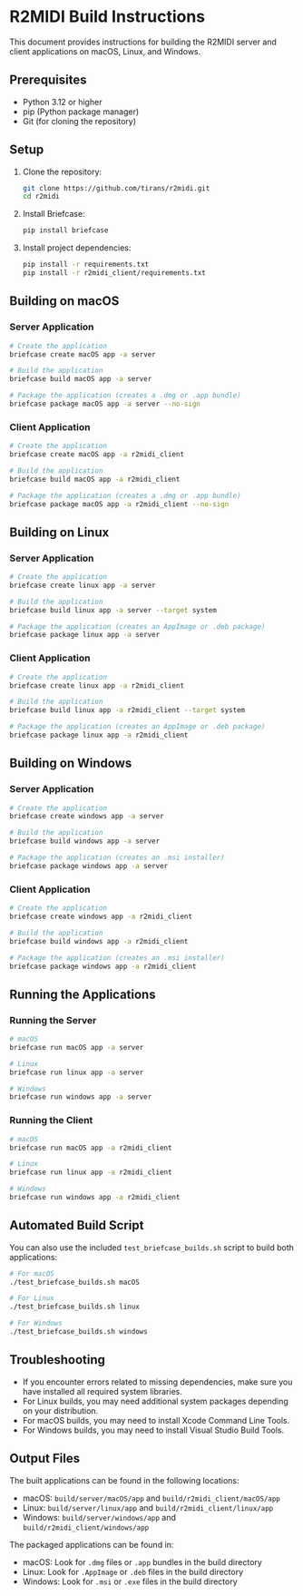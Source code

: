 # R2MIDI Build Instructions

This document provides instructions for building the R2MIDI server and client applications on macOS, Linux, and Windows.

## Prerequisites

- Python 3.12 or higher
- pip (Python package manager)
- Git (for cloning the repository)

## Setup

1. Clone the repository:
   ```bash
   git clone https://github.com/tirans/r2midi.git
   cd r2midi
   ```

2. Install Briefcase:
   ```bash
   pip install briefcase
   ```

3. Install project dependencies:
   ```bash
   pip install -r requirements.txt
   pip install -r r2midi_client/requirements.txt
   ```

## Building on macOS

### Server Application

```bash
# Create the application
briefcase create macOS app -a server

# Build the application
briefcase build macOS app -a server

# Package the application (creates a .dmg or .app bundle)
briefcase package macOS app -a server --no-sign
```

### Client Application

```bash
# Create the application
briefcase create macOS app -a r2midi_client

# Build the application
briefcase build macOS app -a r2midi_client

# Package the application (creates a .dmg or .app bundle)
briefcase package macOS app -a r2midi_client --no-sign
```

## Building on Linux

### Server Application

```bash
# Create the application
briefcase create linux app -a server

# Build the application
briefcase build linux app -a server --target system

# Package the application (creates an AppImage or .deb package)
briefcase package linux app -a server
```

### Client Application

```bash
# Create the application
briefcase create linux app -a r2midi_client

# Build the application
briefcase build linux app -a r2midi_client --target system

# Package the application (creates an AppImage or .deb package)
briefcase package linux app -a r2midi_client
```

## Building on Windows

### Server Application

```bash
# Create the application
briefcase create windows app -a server

# Build the application
briefcase build windows app -a server

# Package the application (creates an .msi installer)
briefcase package windows app -a server
```

### Client Application

```bash
# Create the application
briefcase create windows app -a r2midi_client

# Build the application
briefcase build windows app -a r2midi_client

# Package the application (creates an .msi installer)
briefcase package windows app -a r2midi_client
```

## Running the Applications

### Running the Server

```bash
# macOS
briefcase run macOS app -a server

# Linux
briefcase run linux app -a server

# Windows
briefcase run windows app -a server
```

### Running the Client

```bash
# macOS
briefcase run macOS app -a r2midi_client

# Linux
briefcase run linux app -a r2midi_client

# Windows
briefcase run windows app -a r2midi_client
```

## Automated Build Script

You can also use the included `test_briefcase_builds.sh` script to build both applications:

```bash
# For macOS
./test_briefcase_builds.sh macOS

# For Linux
./test_briefcase_builds.sh linux

# For Windows
./test_briefcase_builds.sh windows
```

## Troubleshooting

- If you encounter errors related to missing dependencies, make sure you have installed all required system libraries.
- For Linux builds, you may need additional system packages depending on your distribution.
- For macOS builds, you may need to install Xcode Command Line Tools.
- For Windows builds, you may need to install Visual Studio Build Tools.

## Output Files

The built applications can be found in the following locations:

- macOS: `build/server/macOS/app` and `build/r2midi_client/macOS/app`
- Linux: `build/server/linux/app` and `build/r2midi_client/linux/app`
- Windows: `build/server/windows/app` and `build/r2midi_client/windows/app`

The packaged applications can be found in:

- macOS: Look for `.dmg` files or `.app` bundles in the build directory
- Linux: Look for `.AppImage` or `.deb` files in the build directory
- Windows: Look for `.msi` or `.exe` files in the build directory
